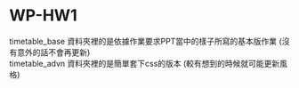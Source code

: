 # WP-HW1

timetable_base 資料夾裡的是依據作業要求PPT當中的樣子所寫的基本版作業 (沒有意外的話不會再更新) <br>
timetable_advn 資料夾裡的是簡單套下css的版本 (較有想到的時候就可能更新風格)
